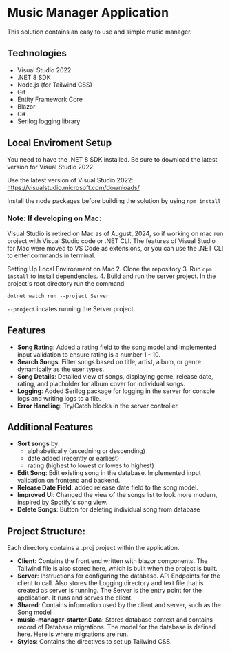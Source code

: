 # Music Manager Application #

This solution contains an easy to use and simple music manager.

## Technologies
- Visual Studio 2022 
- .NET 8 SDK
- Node.js (for Tailwind CSS)
- Git
- Entity Framework Core 
- Blazor
- C#
- Serilog logging library

## Local Enviroment Setup
You need to have the .NET 8 SDK installed. Be sure to download the latest version for Visual Studio 2022.

Use the latest version of Visual Studio 2022: https://visualstudio.microsoft.com/downloads/

Install the node packages before building the solution by using ```npm install```

### Note: If developing on Mac:
Visual Studio is retired on Mac as of August, 2024, so if working on mac run project with Visual Studio code or .NET CLI. The features of Visual Studio for Mac were moved to VS Code as extensions, or you can use the .NET CLI to enter commands in terminal.

Setting Up Local Environment on Mac
2. Clone the repository
3. Run `npm install` to install dependencies.
4. Build and run the server project. In the project's root directory run the command
 
`dotnet watch run --project Server` 

`--project` incates running the Server project.

## Features
- **Song Rating**: Added a rating field to the song model and implemented input validation to ensure rating is a number 1 - 10.
- **Search Songs**: Filter songs based on title, artist, album, or genre dynamically as the user types.
- **Song Details**: Detailed view of songs, displaying  genre, release date, rating, and placholder for album cover for individual songs.
- **Logging**: Added Serilog package for logging in the server for console logs and writing logs to a file.
- **Error Handling**: Try/Catch blocks in the server controller.

## Additional Features
- **Sort songs** by: 
    - alphabetically (ascedning or descending)
    - date added (recently or earliest)
    - rating (highest to lowest or lowes to highest)
- **Edit Song**: Edit existing song in the database. Implemented input validation on frontend and backend.
- **Release Date Field**: added release date field to the song model.
- **Improved UI**: Changed the view of the songs list to look more modern, inspired by Spotify's song view.
- **Delete Songs**: Button for deleting individual song from database

## Project Structure:
Each directory contains a .proj project within the application.
- **Client**: Contains the front end written with blazor components. The Tailwind file is also stored here, which is built when the project is built.
- **Server**: Instructions for configuring the database. API Endpoints for the client to call. Also stores the Logging directory and text file that is created as server is running. The Server is the entry point for the application. It runs and serves the client.
- **Shared**: Contains infomration used by the client and server, such as the Song model
- **music-manager-starter.Data**: Stores database context and contains record of Database migrations. The model for the database is defined here. Here is where migrations are run.
- **Styles**: Contains the directives to set up Tailwind CSS.